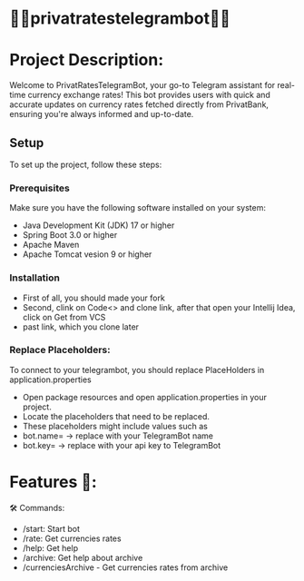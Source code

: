 # 🏦🏦privatratestelegrambot🏦🏦

# Project Description:
Welcome to PrivatRatesTelegramBot, your go-to Telegram assistant for real-time currency exchange rates! This bot provides users with quick and accurate updates on currency rates fetched directly from PrivatBank, ensuring you're always informed and up-to-date.

## Setup

To set up the project, follow these steps:

### Prerequisites

Make sure you have the following software installed on your system:

- Java Development Kit (JDK) 17 or higher
- Spring Boot 3.0 or higher
- Apache Maven
- Apache Tomcat vesion 9 or higher

### Installation
- First of all, you should made your fork
- Second, clink on Code<> and clone link, after that open your Intellij Idea, click on Get from VCS
- past link, which you clone later

### Replace Placeholders:
To connect to your telegrambot, you should replace PlaceHolders in application.properties
- Open package resources and open application.properties in your project.
- Locate the placeholders that need to be replaced.
- These placeholders might include values such as
- bot.name=  -> replace with your TelegramBot name
- bot.key= -> replace with your api key to TelegramBot


# Features 🤌:

🛠️ Commands:
- /start: Start bot
- /rate: Get currencies rates
- /help: Get help
- /archive: Get help about archive
- /currenciesArchive - Get currencies rates from archive
